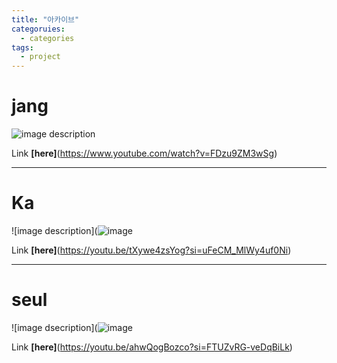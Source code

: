 ```yaml
---
title: "아카이브"
categoruies:
  - categories
tags:
  - project
---
```

# jang
![image description](https://encrypted-tbn0.gstatic.com/images?q=tbn:ANd9GcRtvBvuLlFyjE8cVFB0I-FxTLgo-4dB38OSaw&usqp=CAU)

Link **[here]**(https://www.youtube.com/watch?v=FDzu9ZM3wSg)
___
# Ka
![image description](![image](https://github.com/tjrgusjjang/tjrgusjjang.github.io/assets/141989623/7bd9511a-954a-47b3-8630-85b3cb9dc33a)

Link **[here]**(https://youtu.be/tXywe4zsYog?si=uFeCM_MlWy4uf0Ni)

___
# seul
![image dsecription](![image](https://github.com/tjrgusjjang/tjrgusjjang.github.io/assets/141989623/34c88661-9e8a-43dc-9acc-9d8b6d53bff8)

Link **[here]**(https://youtu.be/ahwQogBozco?si=FTUZvRG-veDqBiLk)
